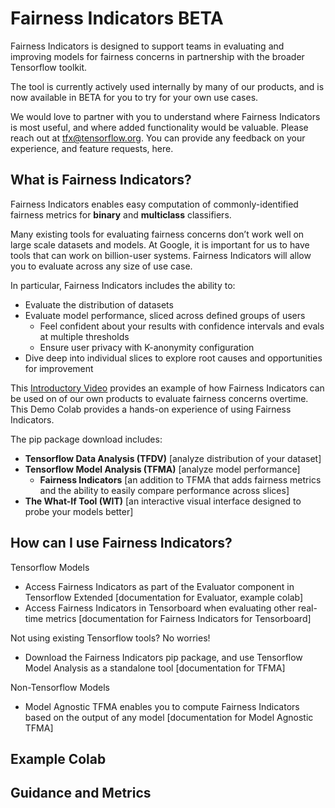 # Fairness Indicators BETA 
Fairness Indicators is designed to support teams in evaluating and improving models for fairness concerns in partnership with the broader Tensorflow toolkit.  

The tool is currently actively used internally by many of our products, and is now available in BETA for you to try for your own use cases. 

We would love to partner with you to understand where Fairness Indicators is most useful, and where added functionality would be valuable. Please reach out at tfx@tensorflow.org. You can provide any feedback on your experience, and feature requests, here. 

## What is Fairness Indicators? 
Fairness Indicators enables easy computation of commonly-identified fairness metrics for **binary** and **multiclass** classifiers. 

Many existing tools for evaluating fairness concerns don’t work well on large scale datasets and models. At Google, it is important for us to have tools that can work on billion-user systems. Fairness Indicators will allow you to evaluate across any size of use case. 

In particular, Fairness Indicators includes the ability to:
* Evaluate the distribution of datasets
* Evaluate model performance, sliced across defined groups of users 
  * Feel confident about your results with confidence intervals and evals at multiple thresholds 
  * Ensure user privacy with K-anonymity configuration
* Dive deep into individual slices to explore root causes and opportunities for improvement

This [Introductory Video](https://www.youtube.com/watch?v=pHT-ImFXPQo) provides an example of how Fairness Indicators can be used on of our own products to evaluate fairness concerns overtime. This Demo Colab provides a hands-on experience of using Fairness Indicators.

The pip package download includes: 
* **Tensorflow Data Analysis (TFDV)** \[analyze distribution of your dataset] 
* **Tensorflow Model Analysis (TFMA)** \[analyze model performance] 
  * **Fairness Indicators** \[an addition to TFMA that adds fairness metrics and the ability to easily compare performance across slices]  
* **The What-If Tool (WIT)** \[an interactive visual interface designed to probe your models better]

## How can I use Fairness Indicators?
Tensorflow Models
* Access Fairness Indicators as part of the Evaluator component in Tensorflow Extended \[documentation for Evaluator, example colab]
* Access Fairness Indicators in Tensorboard when evaluating other real-time metrics \[documentation for Fairness Indicators for Tensorboard]

Not using existing Tensorflow tools? No worries!
* Download the Fairness Indicators pip package, and use Tensorflow Model Analysis as a standalone tool [documentation for TFMA] 

Non-Tensorflow Models
* Model Agnostic TFMA enables you to compute Fairness Indicators based on the output of any model \[documentation for Model Agnostic TFMA]

## Example Colab

## Guidance and Metrics
